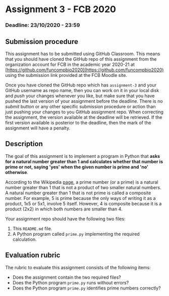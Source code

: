 # Assignment 3 - FCB 2020
### Deadline: 23/10/2020 - 23:59

## Submission procedure

This assignment has to be submitted using GitHub Classroom. This
means that you should have cloned the GitHub repo of this assignment from
the organization account for FCB in the academic year 2020-21 at
[https://github.com/funcompbio2020](https://github.com/funcompbio2020)
using the submission link provided at the FCB Moodle site.

Once you have cloned the GitHub repo which has `assignment-3` and your
GitHub username as repo name, then you can work on it in your local disk
and _push_ your changes whenever you like, but make sure that you have pushed
the last version of your assignment before the deadline. There is no
_submit_ button or any other specific submission procedure or action than
just pushing your changes to you GitHub assignment repo. When correcting the
assignment, the version available at the deadline will be retrieved. If the
first version available is posterior to the deadline, then the mark of the
assignment will have a penalty.

## Description

The goal of this assignment is to implement a program in Python that
**asks for a natural number greater than 1 and calculates whether that
number is prime or not, saying 'yes' when the given number is prime and 'no' otherwise**.

According to the Wikipedia [page](https://en.wikipedia.org/wiki/Prime_number),
a prime number (or a prime) is a natural number greater than 1 that is not a
product of two smaller natural numbers. A natural number greater than 1 that
is not prime is called a composite number. For example, 5 is prime because the
only ways of writing it as a product, 1x5 or 5x1, involve 5 itself. However, 4
is composite because it is a product (2x2) in which both numbers are smaller than 4.

Your assignment repo should have the following two files:

  1. This `README.md` file.
  2. A Python program called `prime.py` implementing the required calculation.

## Evaluation rubric

The rubric to evaluate this assignment consists of the following items:

  * Does the assignment contain the two required files?
  * Does the Python program `prime.py` runs without errors?
  * Does the Python program `prime.py` identifies prime numbers correctly?
